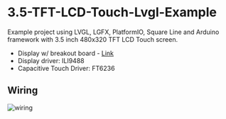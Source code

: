# 3.5-TFT-LCD-Touch-Lvgl-Example
Example project using LVGL, LGFX, PlatformIO, Square Line and Arduino framework with 3.5 inch 480x320 TFT LCD Touch screen.

- Display w/ breakout board - [Link](https://www.buydisplay.com/lcd-3-5-inch-320x480-tft-display-module-optl-touch-screen-w-breakout-board)
- Display driver: ILI9488
- Capacitive Touch Driver: FT6236

## Wiring
![wiring](https://i.imgur.com/n8RB2yC.png)

